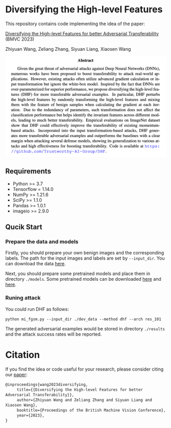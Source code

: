# Diversifying the High-level Features

This repository contains code implementing the idea of the paper:

[Diversifying the High-level Features for better Adversarial Transferability](https://arxiv.org/abs/2304.10136) (BMVC 2023)

Zhiyuan Wang, Zeliang Zhang, Siyuan Liang, Xiaosen Wang

![abstract](./figs/abstract.png)

## Requirements

+ Python >= 3.7
+ Tensorflow = 1.14.0
+ NumPy >= 1.21.6
+ SciPy >= 1.1.0
+ Pandas >= 1.0.1
+ imageio >= 2.9.0

## Qucik Start

### Prepare the data and models

Firstly, you should prepare your own benign images and the corresponding labels. The path for the input images and labels are set by ``--input_dir``. You can download the data [here](https://drive.google.com/drive/folders/1CfobY6i8BfqfWPHL31FKFDipNjqWwAhS). 

Next, you should prepare some pretrained models and place them in directory ``./models``. Some pretrained models can be downloaded [here](https://drive.google.com/drive/folders/10cFNVEhLpCatwECA6SPB-2g0q5zZyfaw) and [here](http://ml.cs.tsinghua.edu.cn/~shuyu/p-rgf/checkpoints/resnet_v2_152.ckpt).

### Runing attack

You could run DHF as follows:

```
python mi_fgsm.py --input_dir ./dev_data --method dhf --arch res_101
```

The generated adversarial examples would be stored in directory `./results` and the attack success rates will be reported.

# Citation

If you find the idea or code useful for your research, please consider citing our [paper](https://arxiv.org/abs/2304.10136):

```
@inproceedings{wang2023diversifying,
     title={{Diversifying the High-level Features for better Adversarial Transferability}},
     author={Zhiyuan Wang and Zeliang Zhang and Siyuan Liang and Xiaosen Wang},
     booktitle={Proceedings of the British Machine Vision Conference},
     year={2023},
}
```